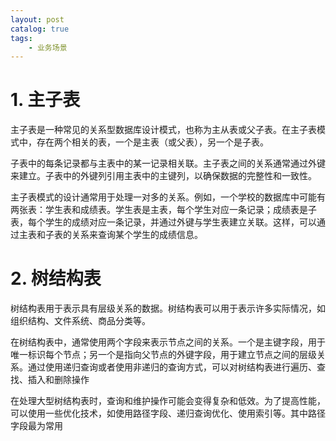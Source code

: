 ```yaml
---
layout: post   	
catalog: true 	
tags:
    - 业务场景
---
```

# 1. 主子表

主子表是一种常见的关系型数据库设计模式，也称为主从表或父子表。在主子表模式中，存在两个相关的表，一个是主表（或父表），另一个是子表。

子表中的每条记录都与主表中的某一记录相关联。主子表之间的关系通常通过外键来建立。子表中的外键列引用主表中的主键列，以确保数据的完整性和一致性。

主子表模式的设计通常用于处理一对多的关系。例如，一个学校的数据库中可能有两张表：学生表和成绩表。学生表是主表，每个学生对应一条记录；成绩表是子表，每个学生的成绩对应一条记录，并通过外键与学生表建立关联。这样，可以通过主表和子表的关系来查询某个学生的成绩信息。

# 2. 树结构表

树结构表用于表示具有层级关系的数据。树结构表可以用于表示许多实际情况，如组织结构、文件系统、商品分类等。

在树结构表中，通常使用两个字段来表示节点之间的关系。一个是主键字段，用于唯一标识每个节点；另一个是指向父节点的外键字段，用于建立节点之间的层级关系。通过使用递归查询或者使用非递归的查询方式，可以对树结构表进行遍历、查找、插入和删除操作

在处理大型树结构表时，查询和维护操作可能会变得复杂和低效。为了提高性能，可以使用一些优化技术，如使用路径字段、递归查询优化、使用索引等。其中路径字段最为常用

